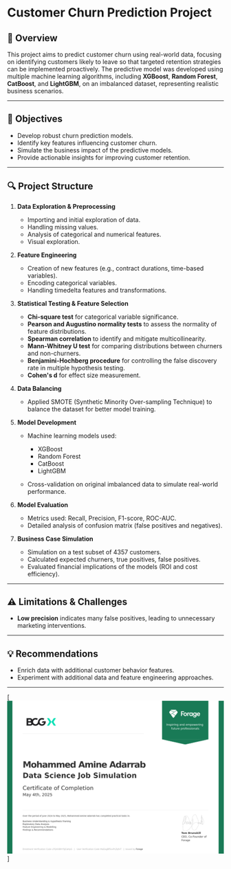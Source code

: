# Customer Churn Prediction Project

## 📌 Overview

This project aims to predict customer churn using real-world data, focusing on identifying customers likely to leave so that targeted retention strategies can be implemented proactively. The predictive model was developed using multiple machine learning algorithms, including **XGBoost**, **Random Forest**, **CatBoost**, and **LightGBM**, on an imbalanced dataset, representing realistic business scenarios.

---

## 🚀 Objectives

* Develop robust churn prediction models.
* Identify key features influencing customer churn.
* Simulate the business impact of the predictive models.
* Provide actionable insights for improving customer retention.

---

## 🔍 Project Structure

1. **Data Exploration & Preprocessing**

   * Importing and initial exploration of data.
   * Handling missing values.
   * Analysis of categorical and numerical features.
   * Visual exploration.

2. **Feature Engineering**

   * Creation of new features (e.g., contract durations, time-based variables).
   * Encoding categorical variables.
   * Handling timedelta features and transformations.

3. **Statistical Testing & Feature Selection**

   * **Chi-square test** for categorical variable significance.
   * **Pearson and Augustino normality tests** to assess the normality of feature distributions.
   * **Spearman correlation** to identify and mitigate multicollinearity.
   * **Mann-Whitney U test** for comparing distributions between churners and non-churners.
   * **Benjamini-Hochberg procedure** for controlling the false discovery rate in multiple hypothesis testing.
   * **Cohen's d** for effect size measurement.


4. **Data Balancing**

   * Applied SMOTE (Synthetic Minority Over-sampling Technique) to balance the dataset for better model training.

5. **Model Development**

   * Machine learning models used:

     * XGBoost
     * Random Forest
     * CatBoost
     * LightGBM

   * Cross-validation on original imbalanced data to simulate real-world performance.

6. **Model Evaluation**

   * Metrics used: Recall, Precision, F1-score, ROC-AUC.
   * Detailed analysis of confusion matrix (false positives and negatives).

7. **Business Case Simulation**

   * Simulation on a test subset of 4357 customers.
   * Calculated expected churners, true positives, false positives.
   * Evaluated financial implications of the models (ROI and cost efficiency).

---

## ⚠️ Limitations & Challenges

* **Low precision** indicates many false positives, leading to unnecessary marketing interventions.

---

## 💡 Recommendations

* Enrich data with additional customer behavior features.
* Experiment with additional data and feature engineering approaches. 
---

[![image](certification_bcg.png)]
